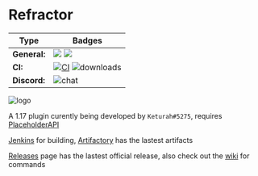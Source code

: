 # Refractor
| Type              | Badges                                                                                                                                                                                                                                                                                                                                                                                |
|-------------------|---------------------------------------------------------------------------------------------------------------------------------------------------------------------------------------------------------------------------------------------------------------------------------------------------------------------------------------------------------------------------------------|
| **General:**      | ![](https://img.shields.io/github/v/release/thebozzz34/Refractor) ![](https://img.shields.io/badge/Supports%3A%20-Spigot%201.17-orange)                                                                                                                                                                                                                                              |                                             |
| **CI:**   | [![CI](https://github.com/TheBozzz34/Refractor/actions/workflows/build.yml/badge.svg)](https://github.com/TheBozzz34/Refractor/actions/workflows/build.yml) ![downloads](https://img.shields.io/github/downloads/thebozzz34/Refractor/latest/total) |
| **Discord:**    | ![chat](https://img.shields.io/discord/771017297816846387?color=%234e5d94)                                                                                                                                                                                                                                                             |



![logo](https://bstats.org/signatures/bukkit/Refractor.svg)

A 1.17 plugin curently being developed by `Keturah#5275`, requires [PlaceholderAPI](https://www.spigotmc.org/resources/placeholderapi.6245/)

[Jenkins](https://35.222.46.52/job/Refractor/lastStableBuild/) for building, [Artifactory](https://keturah.jfrog.io/artifactory/refractor/target) has the lastest artifacts

[Releases](https://github.com/TheBozzz34/Refractor/releases/latest) page has the lastest official release, also check out the [wiki](https://github.com/TheBozzz34/Refractor/wiki) for commands

